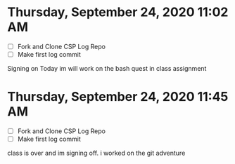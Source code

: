 # Thursday, September 24, 2020 11:02 AM
- [ ] Fork and Clone CSP Log Repo
- [ ] Make first log commit

Signing on Today im will work on the bash quest in class assignment

# Thursday, September 24, 2020 11:45 AM
- [ ] Fork and Clone CSP Log Repo
- [ ] Make first log commit

class is over and im signing off. i worked on the git adventure
